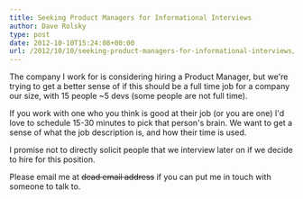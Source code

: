 ```yaml
---
title: Seeking Product Managers for Informational Interviews
author: Dave Rolsky
type: post
date: 2012-10-10T15:24:08+00:00
url: /2012/10/10/seeking-product-managers-for-informational-interviews/
---
```

The company I work for is considering hiring a Product Manager, but we're trying to get a better sense of if this should be a full time job for a company our size, with 15 people ~5 devs (some people are not full time).

If you work with one who you think is good at their job (or you are one) I'd love to schedule 15-30 minutes to pick that person's brain. We want to get a sense of what the job description is, and how their time is used.

I promise not to directly solicit people that we interview later on if we decide to hire for this position.

Please email me at <s>dead email address</s> if you can put me in touch with someone to talk to.
